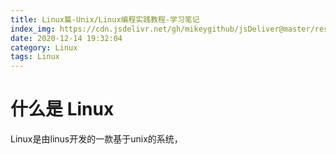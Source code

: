 ```yaml
---
title: Linux篇-Unix/Linux编程实践教程-学习笔记
index_img: https://cdn.jsdelivr.net/gh/mikeygithub/jsDeliver@master/resource/img/linux-logo-one.jpeg
date: 2020-12-14 19:32:04
category: Linux
tags: Linux
---
```


# 什么是 Linux

<p class="note note-primary">
Linux是由linus开发的一款基于unix的系统，
</p>